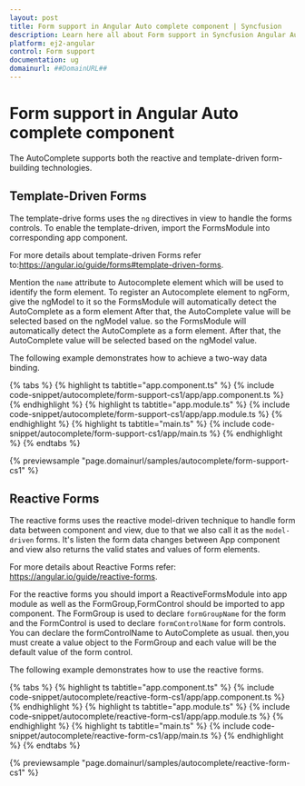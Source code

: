 ```yaml
---
layout: post
title: Form support in Angular Auto complete component | Syncfusion
description: Learn here all about Form support in Syncfusion Angular Auto complete component of Syncfusion Essential JS 2 and more.
platform: ej2-angular
control: Form support 
documentation: ug
domainurl: ##DomainURL##
---
```


# Form support in Angular Auto complete component

The AutoComplete supports both the reactive and template-driven form-building technologies.

## Template-Driven Forms

The template-drive forms uses the `ng` directives in view to handle the forms controls. To enable the template-driven, import the FormsModule into corresponding app component.

For more details about template-driven Forms refer to:<https://angular.io/guide/forms#template-driven-forms>.

Mention the `name` attribute to Autocomplete element which will be used to identify the form element. To register an Autocomplete element to ngForm,  give the ngModel  to it so the FormsModule will  automatically detect the AutoComplete as a form element After that, the AutoComplete value will be selected based on the ngModel value.
so the FormsModule will  automatically detect the AutoComplete as a form element. After that, the AutoComplete value will be selected based on the ngModel value.

The following example  demonstrates how to achieve a two-way data binding.

{% tabs %}
{% highlight ts tabtitle="app.component.ts" %}
{% include code-snippet/autocomplete/form-support-cs1/app/app.component.ts %}
{% endhighlight %}
{% highlight ts tabtitle="app.module.ts" %}
{% include code-snippet/autocomplete/form-support-cs1/app/app.module.ts %}
{% endhighlight %}
{% highlight ts tabtitle="main.ts" %}
{% include code-snippet/autocomplete/form-support-cs1/app/main.ts %}
{% endhighlight %}
{% endtabs %}
  
{% previewsample "page.domainurl/samples/autocomplete/form-support-cs1" %}

## Reactive Forms

The reactive forms uses the reactive model-driven technique to handle form data between component and view, due to that we also call it as the `model-driven` forms. It's listen the form data changes between App component and view also returns the valid states and values of form elements.

For more details about Reactive Forms refer: <https://angular.io/guide/reactive-forms>.

For the reactive forms you should import a ReactiveFormsModule into app module as well as the FormGroup,FormControl should be imported to app component. The FormGroup is used to declare `formGroupName` for the form and the FormControl is used to declare `formControlName` for form controls.
You can declare the formControlName to AutoComplete as usual. then,you must create a value object to the FormGroup and each value will be the default value of the form control.

The following example demonstrates  how to use the reactive forms.

{% tabs %}
{% highlight ts tabtitle="app.component.ts" %}
{% include code-snippet/autocomplete/reactive-form-cs1/app/app.component.ts %}
{% endhighlight %}
{% highlight ts tabtitle="app.module.ts" %}
{% include code-snippet/autocomplete/reactive-form-cs1/app/app.module.ts %}
{% endhighlight %}
{% highlight ts tabtitle="main.ts" %}
{% include code-snippet/autocomplete/reactive-form-cs1/app/main.ts %}
{% endhighlight %}
{% endtabs %}
  
{% previewsample "page.domainurl/samples/autocomplete/reactive-form-cs1" %}